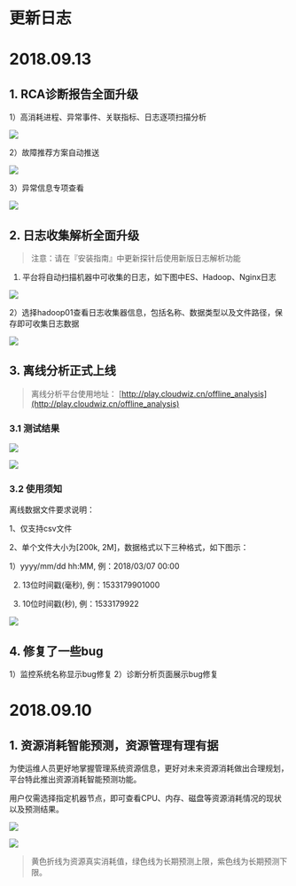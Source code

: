 # **更新日志**

# 2018.09.13

## 1. RCA诊断报告全面升级

1）高消耗进程、异常事件、关联指标、日志逐项扫描分析

![](/part5/images/0913_RCA1.png)

2）故障推荐方案自动推送

![](/part5/images/0913_RCA2.png)

3）异常信息专项查看

![](/part5/images/0913_RCA3.png)


## 2. 日志收集解析全面升级

> 注意：请在『安装指南』中更新探针后使用新版日志解析功能

1) 平台将自动扫描机器中可收集的日志，如下图中ES、Hadoop、Nginx日志

![](/part5/images/0913_log_parse.png)

2）选择hadoop01查看日志收集器信息，包括名称、数据类型以及文件路径，保存即可收集日志数据

![](/part5/images/0913_log_parse2.png)

## 3. 离线分析正式上线

> 离线分析平台使用地址： [http://play.cloudwiz.cn/offline_analysis](http://play.cloudwiz.cn/offline_analysis)

### 3.1 测试结果

![](/part5/images/0913_offline_analysis1.png)

![](/part5/images/0913_offline_analysis2.jpeg)

### 3.2 使用须知
离线数据文件要求说明：

1、仅支持csv文件

2、单个文件大小为[200k, 2M]，数据格式以下三种格式，如下图示：

1）yyyy/mm/dd hh:MM, 例：2018/03/07 00:00

2) 13位时间戳(毫秒), 例：1533179901000

3) 10位时间戳(秒), 例：1533179922

![](/part5/images/0913_offline_analysis3.png)

## 4. 修复了一些bug

1）监控系统名称显示bug修复
2）诊断分析页面展示bug修复


# 2018.09.10

## 1. 资源消耗智能预测，资源管理有理有据

为使运维人员更好地掌握管理系统资源信息，更好对未来资源消耗做出合理规划，平台特此推出资源消耗智能预测功能。

用户仅需选择指定机器节点，即可查看CPU、内存、磁盘等资源消耗情况的现状以及预测结果。

![](/part5/images/0910_predict01.jpeg)

![](/part5/images/0910_predict02.jpeg)

> 黄色折线为资源真实消耗值，绿色线为长期预测上限，紫色线为长期预测下限。



